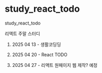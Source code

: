 # study_react_todo

study_react_todo

리액트 주말 스터디

1. 2025 04 13 - 생활코딩딩

1. 2025 04 20 - React TODO

1. 2025 04 27 - 리액트 원페이지 웹 제작? 예정
